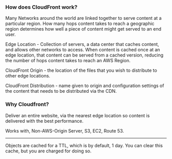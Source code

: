### How does CloudFront work?

Many Networks around the world are linked together to serve content at a particular region. How many hops content takes to reach a geographic region determines how well a piece of content might get served to an end user.

Edge Location - Collection of servers, a data center that caches content, and allows other networks to access. When content is cached once at an edge location, that content can be served from a cached version, reducing the number of hops content takes to reach an AWS Region.

CloudFront Origin - the location of the files that you wish to distribute to other edge locations.

CloudFront Distribution - name given to origin and configuration settings of the content that needs to be distributed via the CDN.

### Why Cloudfront?

Deliver an entire website, via the nearest edge location so content is delivered with the best performance. 

Works with, Non-AWS-Origin Server, S3, EC2, Route 53.

----- 

Objects are cached for a TTL, which is by default, 1 day. You can clear this cache, but you are charged for doing so.
